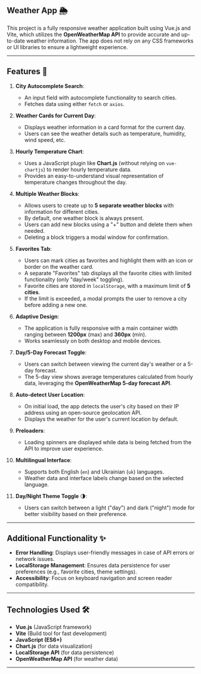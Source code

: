 ## Weather App 🌦️

This project is a fully responsive weather application built using Vue.js and Vite, which utilizes the **OpenWeatherMap API** to provide accurate and up-to-date weather information. The app does not rely on any CSS frameworks or UI libraries to ensure a lightweight experience.

---

## Features 🚀

1. **City Autocomplete Search**:

   - An input field with autocomplete functionality to search cities.
   - Fetches data using either `fetch` or `axios`.

2. **Weather Cards for Current Day**:

   - Displays weather information in a card format for the current day.
   - Users can see the weather details such as temperature, humidity, wind speed, etc.

3. **Hourly Temperature Chart**:

   - Uses a JavaScript plugin like **Chart.js** (without relying on `vue-chartjs`) to render hourly temperature data.
   - Provides an easy-to-understand visual representation of temperature changes throughout the day.

4. **Multiple Weather Blocks**:

   - Allows users to create up to **5 separate weather blocks** with information for different cities.
   - By default, one weather block is always present.
   - Users can add new blocks using a "+" button and delete them when needed.
   - Deleting a block triggers a modal window for confirmation.

5. **Favorites Tab**:

   - Users can mark cities as favorites and highlight them with an icon or border on the weather card.
   - A separate "Favorites" tab displays all the favorite cities with limited functionality (only "day/week" toggling).
   - Favorite cities are stored in `localStorage`, with a maximum limit of **5 cities**.
   - If the limit is exceeded, a modal prompts the user to remove a city before adding a new one.

6. **Adaptive Design**:

   - The application is fully responsive with a main container width ranging between **1200px** (max) and **360px** (min).
   - Works seamlessly on both desktop and mobile devices.

7. **Day/5-Day Forecast Toggle**:

   - Users can switch between viewing the current day's weather or a 5-day forecast.
   - The 5-day view shows average temperatures calculated from hourly data, leveraging the **OpenWeatherMap 5-day forecast API**.

8. **Auto-detect User Location**:

   - On initial load, the app detects the user's city based on their IP address using an open-source geolocation API.
   - Displays the weather for the user's current location by default.

9. **Preloaders**:

   - Loading spinners are displayed while data is being fetched from the API to improve user experience.

10. **Multilingual Interface**:

    - Supports both English (`en`) and Ukrainian (`uk`) languages.
    - Weather data and interface labels change based on the selected language.

11. **Day/Night Theme Toggle** 🌗:
    - Users can switch between a light ("day") and dark ("night") mode for better visibility based on their preference.

---

## Additional Functionality ✨

- **Error Handling**: Displays user-friendly messages in case of API errors or network issues.
- **LocalStorage Management**: Ensures data persistence for user preferences (e.g., favorite cities, theme settings).
- **Accessibility**: Focus on keyboard navigation and screen reader compatibility.

---

## Technologies Used 🛠️

- **Vue.js** (JavaScript framework)
- **Vite** (Build tool for fast development)
- **JavaScript (ES6+)**
- **Chart.js** (for data visualization)
- **LocalStorage API** (for data persistence)
- **OpenWeatherMap API** (for weather data)

---
